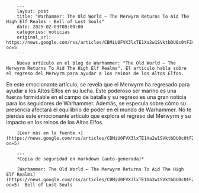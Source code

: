         ---
        layout: post
        title: "Warhammer: The Old World – The Merwyrm Returns To Aid The High Elf Realms - Bell of Lost Souls"
        date: 2025-02-03T08:00:00
        categories: noticias
        original_url: https://news.google.com/rss/articles/CBMiU0FVX3lxTE1Xa2w1SVktbDU0c0tFZmVlbmhQTHpiZ2ZFUmNmdzdKclVmWTR6LUIwUmFPY3RJektiTDQ3U293UHVBSUVfOGhTdExNRFBvV1BYdlJN?oc=5
        ---

        Nuevo artículo en el blog de Warhammer: "The Old World – The Merwyrm Returns To Aid The High Elf Realms". El artículo habla sobre el regreso del Merwyrm para ayudar a los reinos de los Altos Elfos.

En este emocionante artículo, se revela que el Merwyrm ha regresado para ayudar a los Altos Elfos en su lucha. Este poderoso ser marino es una fuerza formidable en el campo de batalla y su regreso es una gran noticia para los seguidores de Warhammer. Además, se especula sobre cómo su presencia afectará el equilibrio de poder en el mundo de Warhammer. No te pierdas este emocionante artículo que explora el regreso del Merwyrm y su impacto en los reinos de los Altos Elfos.

        [Leer más en la fuente ➜](https://news.google.com/rss/articles/CBMiU0FVX3lxTE1Xa2w1SVktbDU0c0tFZmVlbmhQTHpiZ2ZFUmNmdzdKclVmWTR6LUIwUmFPY3RJektiTDQ3U293UHVBSUVfOGhTdExNRFBvV1BYdlJN?oc=5)

        ---
        *Copia de seguridad en markdown (auto-generada)*

        [Warhammer: The Old World – The Merwyrm Returns To Aid The High Elf Realms](https://news.google.com/rss/articles/CBMiU0FVX3lxTE1Xa2w1SVktbDU0c0tFZmVlbmhQTHpiZ2ZFUmNmdzdKclVmWTR6LUIwUmFPY3RJektiTDQ3U293UHVBSUVfOGhTdExNRFBvV1BYdlJN?oc=5)  Bell of Lost Souls
